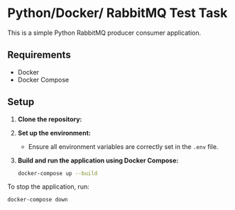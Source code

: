 # Python/Docker/ RabbitMQ Test Task


This is a simple Python RabbitMQ producer consumer application.

## Requirements

- Docker
- Docker Compose

## Setup

1. **Clone the repository:**

2. **Set up the environment:**
    - Ensure all environment variables are correctly set in the `.env` file.

3. **Build and run the application using Docker Compose:**

    ```bash
    docker-compose up --build
    ```

To stop the application, run:

```bash
docker-compose down
```
